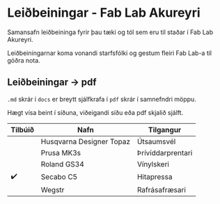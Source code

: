 # Leiðbeiningar - Fab Lab Akureyri

Samansafn leiðbeininga fyrir þau tæki og tól sem eru til staðar í Fab Lab Akureyri. 

Leiðbeiningarnar koma vonandi starfsfólki og gestum fleiri Fab Lab-a til góðra nota. 

## Leiðbeiningar &rarr; pdf 

`.md` skrár í `docs` er breytt sjálfkrafa í `pdf` skrár í samnefndri möppu. 

Hægt vísa beint í síðuna, viðeigandi síðu eða pdf skjalið sjálft. 

| Tilbúið | Nafn | Tilgangur |
|       ---             |       ---                 |   ---                 |
|                       | Husqvarna Designer Topaz  |   Útsaumsvél          |
|                       | Prusa MK3s                |   Þrívíddarprentari   |
|                       | Roland GS34               |   Vínylskeri          |
|  :heavy_check_mark:   | Secabo C5                 |   Hitapressa          |
|                       | Wegstr                    |   Rafrásafræsari      |